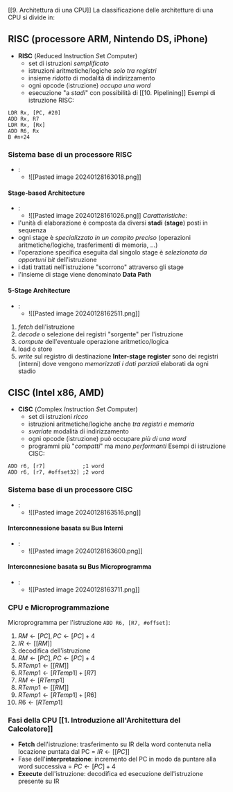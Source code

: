 [[9. Architettura di una CPU]]
La classificazione delle architetture di una CPU si divide in:
## RISC (processore ARM, Nintendo DS, iPhone)
- **RISC** (*R*educed *I*nstruction *S*et *C*omputer)
	- set di istruzioni *semplificato*
	- istruzioni aritmetiche/logiche *solo tra registri*
	- insieme *ridotto* di modalità di indirizzamento
	- ogni opcode (istruzione) *occupa una word*
	- esecuzione "a *stadi*" con possibilità di [[10. Pipelining]]
Esempi di istruzione RISC:
```
LDR Rx, [PC, #20]
ADD Rx, R7
LDR Rx, [Rx]
ADD R6, Rx
B #n+24
```
### Sistema base di un processore RISC
- :
	- ![[Pasted image 20240128163018.png]]
#### Stage-based Architecture
- :
	- ![[Pasted image 20240128161026.png]]
*Caratteristiche*:
- l'unità di elaborazione è composta da diversi **stadi** (**stage**) posti in sequenza
- ogni stage è *specializzato in un compito preciso* (operazioni aritmetiche/logiche, trasferimenti di memoria, ...)
- l'operazione specifica eseguita dal singolo stage è *selezionata da opportuni bit* dell'istruzione
- i dati trattati nell'istruzione "scorrono" attraverso gli stage
- l'insieme di stage viene denominato **Data Path**
#### 5-Stage Architecture
- :
	- ![[Pasted image 20240128162511.png]]
1. *fetch* dell'istruzione
2. *decode* o selezione dei registri "sorgente" per l'istruzione
3. *compute* dell'eventuale operazione aritmetico/logica
4. load o store
5. *write* sul registro di destinazione
**Inter-stage register** sono dei registri (interni) dove vengono *memorizzati i dati parziali* elaborati da ogni stadio
## CISC (Intel x86, AMD)
- **CISC** (*C*omplex *I*nstruction *S*et *C*omputer)
	- set di istruzioni *ricco*
	- istruzioni aritmetiche/logiche anche *tra registri e memoria*
	- *svariate* modalità di indirizzamento
	- ogni opcode (istruzione) può occupare *più di una word*
	- programmi più "*compatti*" ma *meno performanti*
Esempi di istruzione CISC:
```
ADD r6, [r7]            ;1 word
ADD r6, [r7, #offset32] ;2 word
```
### Sistema base di un processore CISC
- :
	- ![[Pasted image 20240128163516.png]]
#### Interconnessione basata su Bus Interni
- :
	- ![[Pasted image 20240128163600.png]]
#### Interconnesione basata su Bus Microprogramma
- :
	- ![[Pasted image 20240128163711.png]]
### CPU e Microprogrammazione
Microprogramma per l'istruzione `ADD R6, [R7, #offset]`:
1. $RM\leftarrow [PC], PC\leftarrow [PC] + 4$
2. $IR\leftarrow [[RM]]$
3. decodifica dell'istruzione
4. $RM\leftarrow [PC], PC\leftarrow [PC] + 4$
5. $RTemp1\leftarrow [[RM]]$
6. $RTemp1\leftarrow [RTemp1] + [R7]$
7. $RM\leftarrow [RTemp1]$
8. $RTemp1\leftarrow [[RM]]$
9. $RTemp1\leftarrow [RTemp1] + [R6]$
10.  $R6\leftarrow [RTemp1]$
### Fasi della CPU [[1. Introduzione all'Architettura del Calcolatore]]
- **Fetch** dell'istruzione: trasferimento su IR della word contenuta nella locazione puntata dal PC $=$ $IR\leftarrow [[PC]]$
- Fase dell'**interpretazione**: incremento del PC in modo da puntare alla word successiva = $PC\leftarrow [PC] + 4$
- **Execute** dell'istruzione: decodifica ed esecuzione dell'istruzione presente su IR